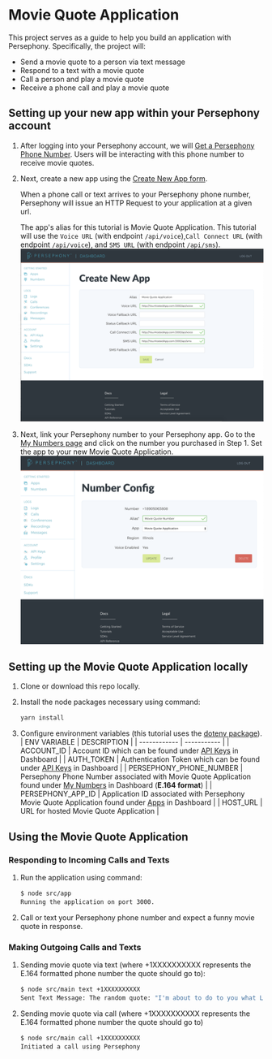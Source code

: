 # Movie Quote Application

This project serves as a guide to help you build an application with Persephony. Specifically, the project will:

- Send a movie quote to a person via text message
- Respond to a text with a movie quote
- Call a person and play a movie quote
- Receive a phone call and play a movie quote

## Setting up your new app within your Persephony account

1. After logging into your Persephony account, we will [Get a Persephony Phone Number](https://www.persephony.com/dashboard/portal/numbers/buy). Users will be interacting with this phone number to receive movie quotes.
2. Next, create a new app using the [Create New App form](https://www.persephony.com/dashboard/portal/applications/new).

   When a phone call or text arrives to your Persephony phone number, Persephony will issue an HTTP Request to your application at a given url.

   The app's alias for this tutorial is Movie Quote Application. This tutorial will use the `Voice URL` (with endpoint `/api/voice`),`Call Connect URL` (with endpoint `/api/voice`), and `SMS URL` (with endpoint `/api/sms`).
   ![App Config](./images/CreateNewApp.png)

3. Next, link your Persephony number to your Persephony app. Go to the [My Numbers page](https://www.persephony.com/dashboard/portal/numbers) and click on the number you purchased in Step 1. Set the app to your new Movie Quote Application.
   ![Number Config](./images/NumberConfig.png)

## Setting up the Movie Quote Application locally

1. Clone or download this repo locally.
2. Install the node packages necessary using command:

   ```bash
   yarn install
   ```

3. Configure environment variables (this tutorial uses the [dotenv package](https://www.npmjs.com/package/dotenv)).
   | ENV VARIABLE | DESCRIPTION |
   | ------------ | ----------- |
   | ACCOUNT_ID | Account ID which can be found under [API Keys](https://www.persephony.com/dashboard/portal/account/authentication) in Dashboard |
   | AUTH_TOKEN | Authentication Token which can be found under [API Keys](https://www.persephony.com/dashboard/portal/account/authentication) in Dashboard |
   | PERSEPHONY_PHONE_NUMBER | Persephony Phone Number associated with Movie Quote Application found under [My Numbers](https://www.persephony.com/dashboard/portal/numbers) in Dashboard (**E.164 format**) |
   | PERSEPHONY_APP_ID | Application ID associated with Persephony Movie Quote Application found under [Apps](https://www.persephony.com/dashboard/portal/applications) in Dashboard |
   | HOST_URL | URL for hosted Movie Quote Application |

## Using the Movie Quote Application

### Responding to Incoming Calls and Texts

1. Run the application using command:

   ```bash
   $ node src/app
   Running the application on port 3000.
   ```

2. Call or text your Persephony phone number and expect a funny movie quote in response.

### Making Outgoing Calls and Texts

1. Sending movie quote via text (where +1XXXXXXXXXX represents the E.164 formatted phone number the quote should go to):

   ```bash
   $ node src/main text +1XXXXXXXXXX
   Sent Text Message: The random quote: "I'm about to do to you what Limp Bizkit did to music in the late '90s."
   ```

2. Sending movie quote via call (where +1XXXXXXXXXX represents the E.164 formatted phone number the quote should go to)

   ```bash
   $ node src/main call +1XXXXXXXXXX
   Initiated a call using Persephony
   ```
